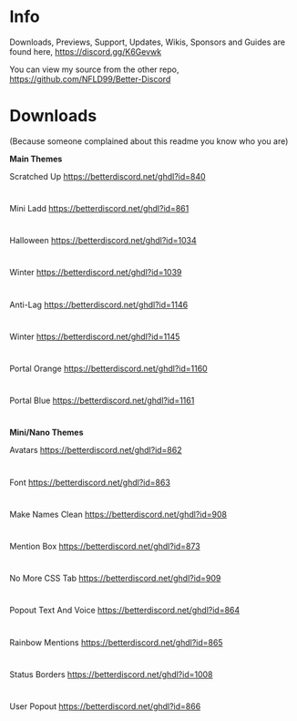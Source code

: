 # Info
Downloads, Previews, Support, Updates, Wikis, Sponsors and Guides are found here,
https://discord.gg/K6Gevwk

You can view my source from the other repo,
https://github.com/NFLD99/Better-Discord


# Downloads
(Because someone complained about this readme you know who you are)

**Main Themes**

Scratched Up
https://betterdiscord.net/ghdl?id=840
#
Mini Ladd
https://betterdiscord.net/ghdl?id=861
#
Halloween
https://betterdiscord.net/ghdl?id=1034
#
Winter
https://betterdiscord.net/ghdl?id=1039
#
Anti-Lag
https://betterdiscord.net/ghdl?id=1146
#
Winter
https://betterdiscord.net/ghdl?id=1145
#
Portal Orange
https://betterdiscord.net/ghdl?id=1160
#
Portal Blue
https://betterdiscord.net/ghdl?id=1161
#

**Mini/Nano Themes**

Avatars
https://betterdiscord.net/ghdl?id=862
#
Font
https://betterdiscord.net/ghdl?id=863
#
Make Names Clean
https://betterdiscord.net/ghdl?id=908
#
Mention Box
https://betterdiscord.net/ghdl?id=873
#
No More CSS Tab
https://betterdiscord.net/ghdl?id=909
#
Popout Text And Voice
https://betterdiscord.net/ghdl?id=864
#
Rainbow Mentions
https://betterdiscord.net/ghdl?id=865
#
Status Borders
https://betterdiscord.net/ghdl?id=1008
#
User Popout
https://betterdiscord.net/ghdl?id=866
#
